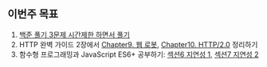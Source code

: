 ## 이번주 목표

1. [백준 풀기 3문제 시간제한 하면서 풀기](https://github.com/I-am-interested-in-Javascript/2021-Algorithm/tree/main/week4)
2. HTTP 완벽 가이드 2장에서 [Chapter9. 웹 로봇](https://mytutorials.tistory.com/273), [Chapter10. HTTP/2.0](https://mytutorials.tistory.com/274) 정리하기 
3. 함수형 프로그래밍과 JavaScript ES6+ 공부하기: [섹션6 지연성 1](https://github.com/hayoung0Lee/JS-functional-programming/blob/main/section7/index.html), [섹션7 지연성 2](https://github.com/hayoung0Lee/JS-functional-programming/blob/main/section8/index.html)



